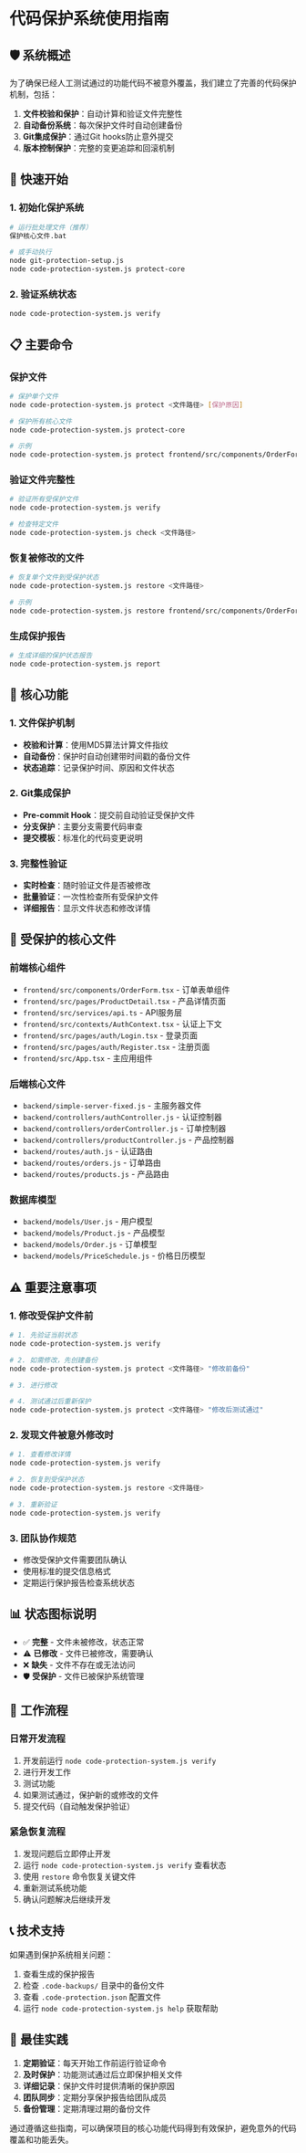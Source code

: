 # 代码保护系统使用指南

## 🛡️ 系统概述

为了确保已经人工测试通过的功能代码不被意外覆盖，我们建立了完善的代码保护机制，包括：

1. **文件校验和保护**：自动计算和验证文件完整性
2. **自动备份系统**：每次保护文件时自动创建备份
3. **Git集成保护**：通过Git hooks防止意外提交
4. **版本控制保护**：完整的变更追踪和回滚机制

## 🚀 快速开始

### 1. 初始化保护系统
```bash
# 运行批处理文件（推荐）
保护核心文件.bat

# 或手动执行
node git-protection-setup.js
node code-protection-system.js protect-core
```

### 2. 验证系统状态
```bash
node code-protection-system.js verify
```

## 📋 主要命令

### 保护文件
```bash
# 保护单个文件
node code-protection-system.js protect <文件路径> [保护原因]

# 保护所有核心文件
node code-protection-system.js protect-core

# 示例
node code-protection-system.js protect frontend/src/components/OrderForm.tsx "订单功能测试通过"
```

### 验证文件完整性
```bash
# 验证所有受保护文件
node code-protection-system.js verify

# 检查特定文件
node code-protection-system.js check <文件路径>
```

### 恢复被修改的文件
```bash
# 恢复单个文件到受保护状态
node code-protection-system.js restore <文件路径>

# 示例
node code-protection-system.js restore frontend/src/components/OrderForm.tsx
```

### 生成保护报告
```bash
# 生成详细的保护状态报告
node code-protection-system.js report
```

## 🔧 核心功能

### 1. 文件保护机制

- **校验和计算**：使用MD5算法计算文件指纹
- **自动备份**：保护时自动创建带时间戳的备份文件
- **状态追踪**：记录保护时间、原因和文件状态

### 2. Git集成保护

- **Pre-commit Hook**：提交前自动验证受保护文件
- **分支保护**：主要分支需要代码审查
- **提交模板**：标准化的代码变更说明

### 3. 完整性验证

- **实时检查**：随时验证文件是否被修改
- **批量验证**：一次性检查所有受保护文件
- **详细报告**：显示文件状态和修改详情

## 📁 受保护的核心文件

### 前端核心组件
- `frontend/src/components/OrderForm.tsx` - 订单表单组件
- `frontend/src/pages/ProductDetail.tsx` - 产品详情页面
- `frontend/src/services/api.ts` - API服务层
- `frontend/src/contexts/AuthContext.tsx` - 认证上下文
- `frontend/src/pages/auth/Login.tsx` - 登录页面
- `frontend/src/pages/auth/Register.tsx` - 注册页面
- `frontend/src/App.tsx` - 主应用组件

### 后端核心文件
- `backend/simple-server-fixed.js` - 主服务器文件
- `backend/controllers/authController.js` - 认证控制器
- `backend/controllers/orderController.js` - 订单控制器
- `backend/controllers/productController.js` - 产品控制器
- `backend/routes/auth.js` - 认证路由
- `backend/routes/orders.js` - 订单路由
- `backend/routes/products.js` - 产品路由

### 数据库模型
- `backend/models/User.js` - 用户模型
- `backend/models/Product.js` - 产品模型
- `backend/models/Order.js` - 订单模型
- `backend/models/PriceSchedule.js` - 价格日历模型

## ⚠️ 重要注意事项

### 1. 修改受保护文件前
```bash
# 1. 先验证当前状态
node code-protection-system.js verify

# 2. 如需修改，先创建备份
node code-protection-system.js protect <文件路径> "修改前备份"

# 3. 进行修改

# 4. 测试通过后重新保护
node code-protection-system.js protect <文件路径> "修改后测试通过"
```

### 2. 发现文件被意外修改时
```bash
# 1. 查看修改详情
node code-protection-system.js verify

# 2. 恢复到受保护状态
node code-protection-system.js restore <文件路径>

# 3. 重新验证
node code-protection-system.js verify
```

### 3. 团队协作规范
- 修改受保护文件需要团队确认
- 使用标准的提交信息格式
- 定期运行保护报告检查系统状态

## 📊 状态图标说明

- ✅ **完整** - 文件未被修改，状态正常
- ⚠️ **已修改** - 文件已被修改，需要确认
- ❌ **缺失** - 文件不存在或无法访问
- 🛡️ **受保护** - 文件已被保护系统管理

## 🔄 工作流程

### 日常开发流程
1. 开发前运行 `node code-protection-system.js verify`
2. 进行开发工作
3. 测试功能
4. 如果测试通过，保护新的或修改的文件
5. 提交代码（自动触发保护验证）

### 紧急恢复流程
1. 发现问题后立即停止开发
2. 运行 `node code-protection-system.js verify` 查看状态
3. 使用 `restore` 命令恢复关键文件
4. 重新测试系统功能
5. 确认问题解决后继续开发

## 📞 技术支持

如果遇到保护系统相关问题：

1. 查看生成的保护报告
2. 检查 `.code-backups/` 目录中的备份文件
3. 查看 `.code-protection.json` 配置文件
4. 运行 `node code-protection-system.js help` 获取帮助

## 🎯 最佳实践

1. **定期验证**：每天开始工作前运行验证命令
2. **及时保护**：功能测试通过后立即保护相关文件
3. **详细记录**：保护文件时提供清晰的保护原因
4. **团队同步**：定期分享保护报告给团队成员
5. **备份管理**：定期清理过期的备份文件

通过遵循这些指南，可以确保项目的核心功能代码得到有效保护，避免意外的代码覆盖和功能丢失。